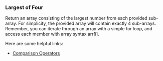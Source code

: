 ### Largest of Four


Return an array consisting of the largest number from each provided sub-array. For simplicity, the provided array will contain exactly 4 sub-arrays.
Remember, you can iterate through an array with a simple for loop, and access each member with array syntax arr[i].

Here are some helpful links:
* [Comparison Operators](https://developer.mozilla.org/en-US/docs/Web/JavaScript/Reference/Operators/Comparison_Operators)
